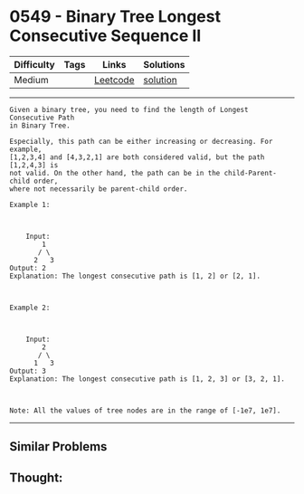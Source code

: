 # 0549 - Binary Tree Longest Consecutive Sequence II

Difficulty  | Tags | Links | Solutions
----------- | ---- | ----- | -----
Medium |  | [Leetcode](https://leetcode.com/problems/binary-tree-longest-consecutive-sequence-ii) | [solution](https://leetcode.com/problems/binary-tree-longest-consecutive-sequence-ii/solution/)


-----------

```
Given a binary tree, you need to find the length of Longest Consecutive Path
in Binary Tree.

Especially, this path can be either increasing or decreasing. For example,
[1,2,3,4] and [4,3,2,1] are both considered valid, but the path [1,2,4,3] is
not valid. On the other hand, the path can be in the child-Parent-child order,
where not necessarily be parent-child order.

Example 1:



    Input:        1       / \      2   3Output: 2Explanation: The longest consecutive path is [1, 2] or [2, 1].



Example 2:



    Input:        2       / \      1   3Output: 3Explanation: The longest consecutive path is [1, 2, 3] or [3, 2, 1].



Note: All the values of tree nodes are in the range of [-1e7, 1e7].
```

-----------


## Similar Problems




## Thought:
